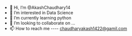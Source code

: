 - 👋 Hi, I’m @AkashChaudhary14
- 👀 I’m interested in Data Science
- 🌱 I’m currently learning python
- 💞️ I’m looking to collaborate on ...
- 📫 How to reach me ---- chaudharyakash1422@gamil.com

<!---
AkashChaudhary14/AkashChaudhary14 is a ✨ special ✨ repository because its `README.md` (this file) appears on your GitHub profile.
You can click the Preview link to take a look at your changes.
--->
